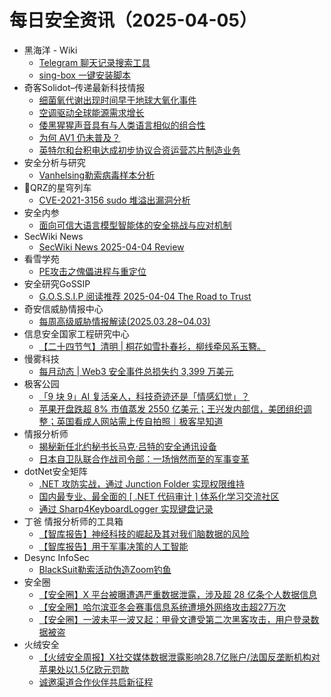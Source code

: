 # 每日安全资讯（2025-04-05）

- 黑海洋 - Wiki
  - [Telegram 聊天记录搜索工具](https://blog.upx8.com/4722)
  - [sing-box 一键安装脚本](https://blog.upx8.com/4721)
- 奇客Solidot–传递最新科技情报
  - [细菌氧代谢出现时间早于地球大氧化事件](https://www.solidot.org/story?sid=80972)
  - [空调驱动全球能源需求增长](https://www.solidot.org/story?sid=80971)
  - [倭黑猩猩声音具有与人类语言相似的组合性](https://www.solidot.org/story?sid=80970)
  - [为何 AV1 仍未普及？](https://www.solidot.org/story?sid=80969)
  - [英特尔和台积电达成初步协议合资运营芯片制造业务](https://www.solidot.org/story?sid=80968)
- 安全分析与研究
  - [Vanhelsing勒索病毒样本分析](https://mp.weixin.qq.com/s?__biz=MzA4ODEyODA3MQ==&mid=2247491387&idx=1&sn=c4ff8f0e2d8013c4dcc8d2c669dddfb8&chksm=9166786928007ce5dcec24de52c97c8db436b4353f1dc366f479acf334702d16f69632962865&scene=58&subscene=0#rd)
- 🚂QRZ的星穹列车
  - [CVE-2021-3156 sudo 堆溢出漏洞分析](https://qrz.today/0a-vulns/sudo/CVE-2021-3156/CVE-2021-3156-poc)
- 安全内参
  - [面向可信大语言模型智能体的安全挑战与应对机制](https://mp.weixin.qq.com/s?__biz=MzI4NDY2MDMwMw==&mid=2247514123&idx=1&sn=63e9980090a8d98fa3c08e891dcfcb4c&chksm=ea050965477320fad9d0bf135b29928d73eb33e8af3dbf992df567840a43a310d32607781d5a&scene=58&subscene=0#rd)
- SecWiki News
  - [SecWiki News 2025-04-04 Review](http://www.sec-wiki.com/?2025-04-04)
- 看雪学苑
  - [PE攻击之傀儡进程与重定位](https://mp.weixin.qq.com/s?__biz=MjM5NTc2MDYxMw==&mid=2458591516&idx=1&sn=3d7f9c4db0de80b7beb334b93141e071&chksm=b0e20d25be3cca2f7746ad96a15edcb674b506b520d6c936c3ae3696c0743aa7a7e5035b45ae&scene=58&subscene=0#rd)
- 安全研究GoSSIP
  - [G.O.S.S.I.P 阅读推荐 2025-04-04 The Road to Trust](https://mp.weixin.qq.com/s?__biz=Mzg5ODUxMzg0Ng==&mid=2247499980&idx=1&sn=6f5112dfcd44d50868253ffaee7c5929&chksm=c1bd6c839c3808eddaed774658eea38826644c3a535d54632549678d902dca65bb82e9b2a2e8&scene=58&subscene=0#rd)
- 奇安信威胁情报中心
  - [每周高级威胁情报解读(2025.03.28~04.03)](https://mp.weixin.qq.com/s?__biz=MzI2MDc2MDA4OA==&mid=2247514594&idx=1&sn=8125edb0ab3e716b8599d813b347004b&chksm=ebaa524f1b3ccd2fc4fb087c2959d93457ceafe8f90888e62fd6297d20cb374ce287fdf8b780&scene=58&subscene=0#rd)
- 信息安全国家工程研究中心
  - [【二十四节气】清明 | 桐花如雪扑春衫，柳线牵风系玉簪。](https://mp.weixin.qq.com/s?__biz=MzU5OTQ0NzY3Ng==&mid=2247499208&idx=1&sn=f75f38e2db4c17b4dfd8721b98a37b46&chksm=ffdb86ca1d77d5a78aaf95870e27277c4352b8a7652cff2fb89a33642b04d9626f0783e18950&scene=58&subscene=0#rd)
- 慢雾科技
  - [每月动态 | Web3 安全事件总损失约 3,399 万美元](https://mp.weixin.qq.com/s?__biz=MzU4ODQ3NTM2OA==&mid=2247501728&idx=1&sn=ae0cbedfbfdeff0a4043021bb5ee46e5&chksm=fcc703469c182f0f6ba1ae99ab51811622f3f309a33ceec0156e35c07a64d2fc1b77a7bf2e10&scene=58&subscene=0#rd)
- 极客公园
  - [「9 块 9」AI 复活亲人，科技奇迹还是「情感幻觉」？](https://mp.weixin.qq.com/s?__biz=MTMwNDMwODQ0MQ==&mid=2653076961&idx=1&sn=b8ced3460d1609ea48d79ddade76068e&chksm=7f434e715ab1f6a8b25cc6e761c0b1dcabf7e2b7290af783d0f97577fd71411980502846cfb9&scene=58&subscene=0#rd)
  - [苹果开盘跌超 8% 市值蒸发 2550 亿美元；王兴发内部信，美团组织调整；英国看成人网站需上传自拍照｜极客早知道](https://mp.weixin.qq.com/s?__biz=MTMwNDMwODQ0MQ==&mid=2653076989&idx=1&sn=4ba7787fd01e62c5b7057f1419a8ab79&chksm=7f13158fb07135396cb08ad93cfa62336a26285181cc41c13efb72f03ab03615df908fbe2bd3&scene=58&subscene=0#rd)
- 情报分析师
  - [揭秘新任北约秘书长马克·吕特的安全通讯设备](https://mp.weixin.qq.com/s?__biz=MzA3Mjc1MTkwOA==&mid=2650560537&idx=1&sn=6c6292311a225b994ed12bca757ce3ae&chksm=860aa067269d39ffce905362fbfcbad3bc17ba36d58c18d85a59c05a27f63841ca5378b78f1b&scene=58&subscene=0#rd)
  - [日本自卫队联合作战司令部：一场悄然而至的军事变革](https://mp.weixin.qq.com/s?__biz=MzA3Mjc1MTkwOA==&mid=2650560537&idx=2&sn=77327a6d877d12a36d63379d36b1e6d1&chksm=86bdd9c1928977177148130e24da337a6aebe336884382bbdb7e8d626f39909fbcd692ce9878&scene=58&subscene=0#rd)
- dotNet安全矩阵
  - [.NET 攻防实战，通过 Junction Folder 实现权限维持](https://mp.weixin.qq.com/s?__biz=MzUyOTc3NTQ5MA==&mid=2247499347&idx=1&sn=96b05501dfe64a32d88ef3602e00caaa&chksm=fb18e6401bb1d76fb501c6c670ffe9bf00eba3d7be3ca9f1c42e7e7b4aac39e5b932c0deab69&scene=58&subscene=0#rd)
  - [国内最专业、最全面的 [ .NET 代码审计 ] 体系化学习交流社区](https://mp.weixin.qq.com/s?__biz=MzUyOTc3NTQ5MA==&mid=2247499347&idx=2&sn=ca1a1fb916b5c562518ff88c8209db48&chksm=fbe70f75455db65e5b2c0ae190b073d0ec70737748ecdc1ed2db6db681bd72400d7c903db3ec&scene=58&subscene=0#rd)
  - [通过 Sharp4KeyboardLogger 实现键盘记录](https://mp.weixin.qq.com/s?__biz=MzUyOTc3NTQ5MA==&mid=2247499347&idx=3&sn=2ddb04d7c1ff758e341899ad7a06a674&chksm=fb2147052e0c5702414c23f4f77abb69ca1f8b01255f8e7deaba4a692633900bbf8838584bac&scene=58&subscene=0#rd)
- 丁爸 情报分析师的工具箱
  - [【智库报告】神经科技的崛起及其对我们脑数据的风险](https://mp.weixin.qq.com/s?__biz=MzI2MTE0NTE3Mw==&mid=2651149562&idx=1&sn=2b5327c5dc87c5371ff6fbe2f50bd231&chksm=f0745d36b5c2af83d35090f2cdd5bffe1028e8fc9e60ab29b34c1a180e41e6a04eeda3112d42&scene=58&subscene=0#rd)
  - [【智库报告】用于军事决策的人工智能](https://mp.weixin.qq.com/s?__biz=MzI2MTE0NTE3Mw==&mid=2651149562&idx=2&sn=6a80f5436d418e51b1e9ccc5bfda269f&chksm=f04a0f6fada150cc3b6a3eb0c8ab588ca15bec0fec226cfaa728e281bc18bd5d1c221853e080&scene=58&subscene=0#rd)
- Desync InfoSec
  - [BlackSuit勒索活动伪造Zoom钓鱼](https://mp.weixin.qq.com/s?__biz=MzkzMDE3ODc1Mw==&mid=2247489267&idx=1&sn=cea8bd5568f2c8bd97c6e9d63ae82adc&chksm=c3ed3de7aad051be6b99a81f8a08f39833cd5efb1b3ba44a8c5c5112db6d327a93bbe897d957&scene=58&subscene=0#rd)
- 安全圈
  - [【安全圈】X 平台被曝遭遇严重数据泄露，涉及超 28 亿条个人数据信息](https://mp.weixin.qq.com/s?__biz=MzIzMzE4NDU1OQ==&mid=2652068877&idx=1&sn=582904e3e891e62970670d4c5516ae24&chksm=f2fb5ebabe35da1d601b022304eca21d41588057c4e571ba87ebafb1a432cfb1a70ab7e5e81b&scene=58&subscene=0#rd)
  - [【安全圈】哈尔滨亚冬会赛事信息系统遭境外网络攻击超27万次](https://mp.weixin.qq.com/s?__biz=MzIzMzE4NDU1OQ==&mid=2652068877&idx=2&sn=de91714ba6ad39d974d02124a2c4d217&chksm=f221377470afa0487d11e2b7ab360d433ae9144204db1c22322a4362a49a3a223366ef1c426f&scene=58&subscene=0#rd)
  - [【安全圈】一波未平一波又起：甲骨文遭受第二次黑客攻击，用户登录数据被盗](https://mp.weixin.qq.com/s?__biz=MzIzMzE4NDU1OQ==&mid=2652068877&idx=3&sn=f60c6b315f89a27e26a22f7a8ff44a30&chksm=f2f2e2276fbf7a030ad91cf8934768697eed05a79c41c993646a0758250e26bedc6a0dbbaa39&scene=58&subscene=0#rd)
- 火绒安全
  - [【火绒安全周报】X社交媒体数据泄露影响28.7亿账户/法国反垄断机构对苹果处以1.5亿欧元罚款](https://mp.weixin.qq.com/s?__biz=MzI3NjYzMDM1Mg==&mid=2247524808&idx=1&sn=23909dc9d40ec63304d865b1c56889b7&chksm=eaff3e488cb762d10104e6e6f55e39a3e193a8cbd49b8f7f878b38686e05efc064f2beec1818&scene=58&subscene=0#rd)
  - [诚邀渠道合作伙伴共启新征程](https://mp.weixin.qq.com/s?__biz=MzI3NjYzMDM1Mg==&mid=2247524808&idx=2&sn=01278ae3b00dc9048b569b0c528a56f3&chksm=eaff3280b59342e1141243564b3cdf2dc2407cbcce04488bc5141eaac66243c9ecec8f5e92a1&scene=58&subscene=0#rd)
